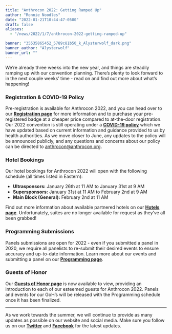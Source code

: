 ```yaml
---
title: "Anthrocon 2022: Getting Ramped Up"
author: "Ronnie Noodles"
date: "2022-01-21T10:44:47-0500"
draft: false
aliases:
  - "/news/2022/1/7/anthrocon-2022-getting-ramped-up"

banner: "35535865452_5789c81b50_k_Alysterwolf_dark.png"
banner_author: "Alysterwolf"
banner_url: ""
---
```


We’re already three weeks into the new year, and things are steadily ramping up with our convention planning. There’s plenty to look forward to in the next couple weeks’ time - read on and find out more about what’s happening!

### Registration & COVID-19 Policy

Pre-registration is available for Anthrocon 2022, and you can head over to our [**Registration page**](/registration) for more information and to purchase your pre-registered badge at a cheaper price compared to at-the-door registration. Our 2022 convention is still operating under a [**COVID-19 policy**](/covidpolicy) which we have updated based on current information and guidance provided to us by health authorities. As we move closer to June, any updates to the policy will be announced publicly, and any questions and concerns about our policy can be directed to [anthrocon@anthrocon.org](mailto:anthrocon@anthrocon.org).

### Hotel Bookings

Our hotel bookings for Anthrocon 2022 will open with the following schedule (all times listed in Eastern):

- **Ultrasponsors:** January 26th at 11 AM to January 31st at 9 AM
- **Supersponsors:** January 31st at 11 AM to February 2nd at 9 AM
- **Main Block (General):** February 2nd at 11 AM

Find out more information about available partnered hotels on our [**Hotels page**](/hotel). Unfortunately, suites are no longer available for request as they’ve all been grabbed!

### Programming Submissions

Panels submissions are open for 2022 - even if you submitted a panel in 2020, we require all panelists to re-submit their desired events to ensure accuracy and up-to-date information. Learn more about our events and submitting a panel on our [**Programming page**](https://www.anthrocon.org/programming).

### Guests of Honor

Our [**Guests of Honor page**](/guests-of-honor) is now available to view, providing an introduction to each of our esteemed guests for Anthrocon 2022. Panels and events for our GoH’s will be released with the Programming schedule once it has been finalized.

---

As we work towards the summer, we will continue to provide as many updates as possible on our website and social media. Make sure you follow us on our [**Twitter**](https://twitter.com/anthrocon) and [**Facebook**](https://www.facebook.com/Anthrocon) for the latest updates.
